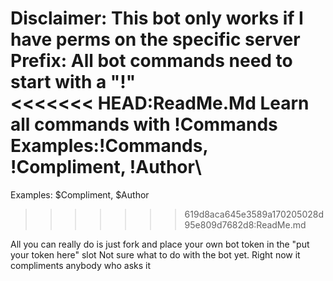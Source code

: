 Disclaimer: This bot only works if I have perms on the specific server\
Prefix: All bot commands need to start with a "!"\
<<<<<<< HEAD:ReadMe.Md
Learn all commands with !Commands\
Examples:!Commands, !Compliment, !Author\
=======
Examples: $Compliment, $Author
>>>>>>> 619d8aca645e3589a170205028d95e809d7682d8:ReadMe.md

All you can really do is just fork and place your own bot token in the "put your token here" slot
Not sure what to do with the bot yet.
Right now it compliments anybody who asks it
